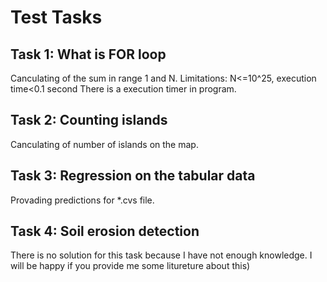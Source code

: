 # Test Tasks
## Task 1: What is FOR loop
Canculating of the sum in range 1 and N. Limitations: N<=10^25, execution time<0.1 second
There is a execution timer in program.
## Task 2: Counting islands
Canculating of number of islands on the map.
## Task 3: Regression on the tabular data
Provading predictions for *.cvs file.
## Task 4: Soil erosion detection
There is no solution for this task because I have not enough knowledge. I will be happy if you provide me some litureture about this)
